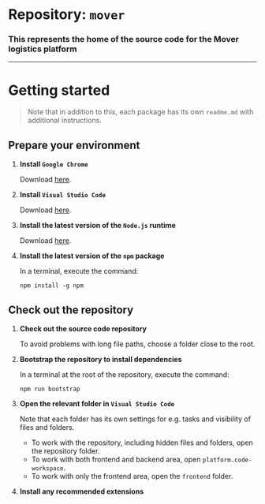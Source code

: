 # Repository: `mover`

### This represents the home of the source code for the Mover logistics platform

---

# Getting started

> Note that in addition to this, each package has its own `readme.md` with additional instructions.

## Prepare your environment

1. **Install `Google Chrome`**
  
   Download [here](https://google.com/chrome).

2. **Install `Visual Studio Code`**
  
   Download [here](http://code.visualstudio.com).

3. **Install the latest version of the `Node.js` runtime**
  
   Download [here](http://nodejs.org).

4. **Install the latest version of the `npm` package**
  
   In a terminal, execute the command:
  
     ```
     npm install -g npm
     ```

## Check out the repository

1. **Check out the source code repository**

   To avoid problems with long file paths, choose a folder close to the root.

2. **Bootstrap the repository to install dependencies**
  
   In a terminal at the root of the repository, execute the command:
   
   ```
   npm run bootstrap
   ```

3. **Open the relevant folder in `Visual Studio Code`**

   Note that each folder has its own settings for e.g. tasks and visibility of files and folders.
  
   * To work with the repository, including hidden files and folders, open the repository folder.
   * To work with both frontend and backend area, open `platform.code-workspace`.
   * To work with only the frontend area, open the `frontend` folder.

4. **Install any recommended extensions**

